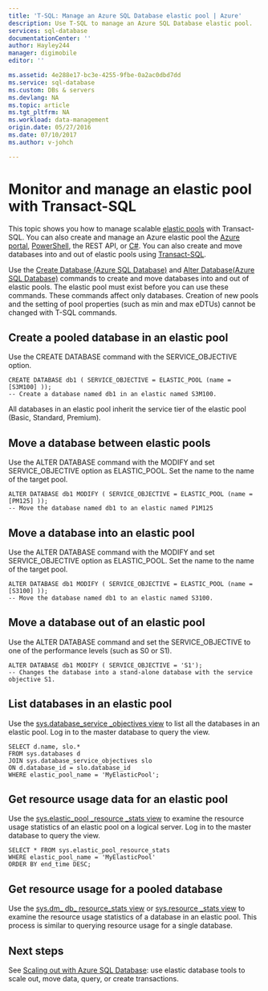 ```yaml
---
title: 'T-SQL: Manage an Azure SQL Database elastic pool | Azure'
description: Use T-SQL to manage an Azure SQL Database elastic pool. 
services: sql-database
documentationCenter: ''
author: Hayley244
manager: digimobile
editor: ''

ms.assetid: 4e288e17-bc3e-4255-9fbe-0a2ac0dbd7dd
ms.service: sql-database
ms.custom: DBs & servers
ms.devlang: NA
ms.topic: article
ms.tgt_pltfrm: NA
ms.workload: data-management
origin.date: 05/27/2016
ms.date: 07/10/2017
ms.author: v-johch

---
```

# Monitor and manage an elastic pool with Transact-SQL
This topic shows you how to manage scalable [elastic pools](sql-database-elastic-pool.md) with Transact-SQL.  You can also create and manage an Azure elastic pool the [Azure portal](https://portal.azure.cn/), [PowerShell](sql-database-elastic-pool-manage-powershell.md), the REST API, or [C#](sql-database-elastic-pool-manage-csharp.md). You can also create and move databases into and out of elastic pools using [Transact-SQL](sql-database-elastic-pool-manage-tsql.md).

Use the [Create Database (Azure SQL Database)](https://msdn.microsoft.com/library/dn268335.aspx) and [Alter Database(Azure SQL Database)](https://msdn.microsoft.com/library/mt574871.aspx) commands to create and move databases into and out of elastic pools. The elastic pool must exist before you can use these commands. These commands affect only databases. Creation of new pools and the setting of pool properties (such as min and max eDTUs) cannot be changed with T-SQL commands.

## Create a pooled database in an elastic pool
Use the CREATE DATABASE command with the SERVICE_OBJECTIVE option.   

```
CREATE DATABASE db1 ( SERVICE_OBJECTIVE = ELASTIC_POOL (name = [S3M100] ));
-- Create a database named db1 in an elastic named S3M100.
```

All databases in an elastic pool inherit the service tier of the elastic pool (Basic, Standard, Premium). 

## Move a database between elastic pools
Use the ALTER DATABASE command with the MODIFY and set SERVICE\_OBJECTIVE option as ELASTIC\_POOL. Set the name to the name of the target pool.

```
ALTER DATABASE db1 MODIFY ( SERVICE_OBJECTIVE = ELASTIC_POOL (name = [PM125] ));
-- Move the database named db1 to an elastic named P1M125  
```

## Move a database into an elastic pool 
Use the ALTER DATABASE command with the MODIFY and set SERVICE\_OBJECTIVE option as ELASTIC_POOL. Set the name to the name of the target pool.

```
ALTER DATABASE db1 MODIFY ( SERVICE_OBJECTIVE = ELASTIC_POOL (name = [S3100] ));
-- Move the database named db1 to an elastic named S3100.
```

## Move a database out of an elastic pool
Use the ALTER DATABASE command and set the SERVICE_OBJECTIVE to one of the performance levels (such as S0 or S1).

```
ALTER DATABASE db1 MODIFY ( SERVICE_OBJECTIVE = 'S1');
-- Changes the database into a stand-alone database with the service objective S1.
```

## List databases in an elastic pool
Use the [sys.database\_service \_objectives view](https://msdn.microsoft.com/library/mt712619) to list all the databases in an elastic pool. Log in to the master database to query the view.

```
SELECT d.name, slo.*  
FROM sys.databases d 
JOIN sys.database_service_objectives slo  
ON d.database_id = slo.database_id
WHERE elastic_pool_name = 'MyElasticPool'; 
```

## Get resource usage data for an elastic pool
Use the [sys.elastic\_pool \_resource \_stats view](https://msdn.microsoft.com/library/mt280062.aspx) to examine the resource usage statistics of an elastic pool on a logical server. Log in to the master database to query the view.

```
SELECT * FROM sys.elastic_pool_resource_stats 
WHERE elastic_pool_name = 'MyElasticPool'
ORDER BY end_time DESC;
```

## Get resource usage for a pooled database
Use the [sys.dm\_ db\_ resource\_stats view](https://msdn.microsoft.com/library/dn800981.aspx) or [sys.resource \_stats view](https://msdn.microsoft.com/library/dn269979.aspx) to examine the resource usage statistics of a database in an elastic pool. This process is similar to querying resource usage for a single database.

## Next steps
See [Scaling out with Azure SQL Database](sql-database-elastic-scale-introduction.md): use elastic database tools to scale out, move data, query, or create transactions.